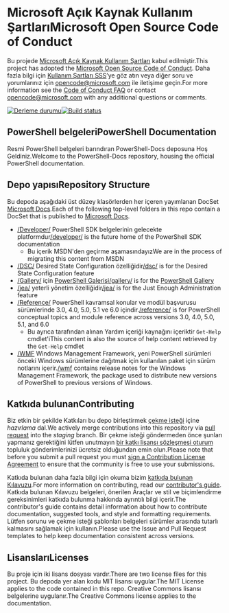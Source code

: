 # <a name="microsoft-open-source-code-of-conduct"></a><span data-ttu-id="3a4f9-101">Microsoft Açık Kaynak Kullanım Şartları</span><span class="sxs-lookup"><span data-stu-id="3a4f9-101">Microsoft Open Source Code of Conduct</span></span>

<span data-ttu-id="3a4f9-102">Bu projede [Microsoft Açık Kaynak Kullanım Şartları](https://opensource.microsoft.com/codeofconduct/) kabul edilmiştir.</span><span class="sxs-lookup"><span data-stu-id="3a4f9-102">This project has adopted the [Microsoft Open Source Code of Conduct](https://opensource.microsoft.com/codeofconduct/).</span></span>
<span data-ttu-id="3a4f9-103">Daha fazla bilgi için [Kullanım Şartları SSS](https://opensource.microsoft.com/codeofconduct/faq/)’ye göz atın veya diğer soru ve yorumlarınız için [opencode@microsoft.com](mailto:opencode@microsoft.com) ile iletişime geçin.</span><span class="sxs-lookup"><span data-stu-id="3a4f9-103">For more information see the [Code of Conduct FAQ](https://opensource.microsoft.com/codeofconduct/faq/) or contact [opencode@microsoft.com](mailto:opencode@microsoft.com) with any additional questions or comments.</span></span>

<span data-ttu-id="3a4f9-104">[![Derleme durumu](https://ci.appveyor.com/api/projects/status/onshefxnc4g4pv87/branch/staging?svg=true)](https://ci.appveyor.com/project/PowerShell/powershell-docs/branch/staging)</span><span class="sxs-lookup"><span data-stu-id="3a4f9-104">[![Build status](https://ci.appveyor.com/api/projects/status/onshefxnc4g4pv87/branch/staging?svg=true)](https://ci.appveyor.com/project/PowerShell/powershell-docs/branch/staging)</span></span>

## <a name="powershell-documentation"></a><span data-ttu-id="3a4f9-105">PowerShell belgeleri</span><span class="sxs-lookup"><span data-stu-id="3a4f9-105">PowerShell Documentation</span></span>

<span data-ttu-id="3a4f9-106">Resmi PowerShell belgeleri barındıran PowerShell-Docs deposuna Hoş Geldiniz.</span><span class="sxs-lookup"><span data-stu-id="3a4f9-106">Welcome to the PowerShell-Docs repository, housing the official PowerShell documentation.</span></span>

## <a name="repository-structure"></a><span data-ttu-id="3a4f9-107">Depo yapısı</span><span class="sxs-lookup"><span data-stu-id="3a4f9-107">Repository Structure</span></span>

<span data-ttu-id="3a4f9-108">Bu depoda aşağıdaki üst düzey klasörlerden her içeren yayımlanan DocSet [Microsoft Docs](https://docs.microsoft.com/powershell).</span><span class="sxs-lookup"><span data-stu-id="3a4f9-108">Each of the following top-level folders in this repo contain a DocSet that is published to [Microsoft Docs](https://docs.microsoft.com/powershell).</span></span>

- <span data-ttu-id="3a4f9-109">[/Developer/](https://docs.microsoft.com/powershell/developer/) PowerShell SDK belgelerinin gelecekte platformdur</span><span class="sxs-lookup"><span data-stu-id="3a4f9-109">[/developer/](https://docs.microsoft.com/powershell/developer/) is the future home of the PowerShell SDK documentation</span></span>
  - <span data-ttu-id="3a4f9-110">Bu içerik MSDN'den geçirme aşamasındayız</span><span class="sxs-lookup"><span data-stu-id="3a4f9-110">We are in the process of migrating this content from MSDN</span></span>
- <span data-ttu-id="3a4f9-111">[/DSC/](https://docs.microsoft.com/powershell/dsc/) Desired State Configuration özelliğidir</span><span class="sxs-lookup"><span data-stu-id="3a4f9-111">[/dsc/](https://docs.microsoft.com/powershell/dsc/) is for the Desired State Configuration feature</span></span>
- <span data-ttu-id="3a4f9-112">[/Gallery/](https://docs.microsoft.com/powershell/gallery) için [PowerShell Galerisi](https://www.powershellgallery.com/)</span><span class="sxs-lookup"><span data-stu-id="3a4f9-112">[/gallery/](https://docs.microsoft.com/powershell/gallery) is for the [PowerShell Gallery](https://www.powershellgallery.com/)</span></span>
- <span data-ttu-id="3a4f9-113">[/jea/](https://docs.microsoft.com/powershell/jea/) yeterli yönetim özelliğidir</span><span class="sxs-lookup"><span data-stu-id="3a4f9-113">[/jea/](https://docs.microsoft.com/powershell/jea/) is for the Just Enough Administration feature</span></span>
- <span data-ttu-id="3a4f9-114">[/Reference/](https://docs.microsoft.com/powershell/scripting/) PowerShell kavramsal konular ve modül başvurusu sürümlerinde 3.0, 4.0, 5.0, 5.1 ve 6.0 içindir.</span><span class="sxs-lookup"><span data-stu-id="3a4f9-114">[/reference/](https://docs.microsoft.com/powershell/scripting/) is for PowerShell conceptual topics and module reference across versions 3.0, 4.0, 5.0, 5.1, and 6.0</span></span>
  - <span data-ttu-id="3a4f9-115">Bu ayrıca tarafından alınan Yardım içeriği kaynağını içeriktir `Get-Help` cmdlet'i</span><span class="sxs-lookup"><span data-stu-id="3a4f9-115">This content is also the source of help content retrieved by the `Get-Help` cmdlet</span></span>
- <span data-ttu-id="3a4f9-116">[/WMF](https://docs.microsoft.com/powershell/wmf/readme) Windows Management Framework, yeni PowerShell sürümleri önceki Windows sürümlerine dağıtmak için kullanılan paket için sürüm notlarını içerir.</span><span class="sxs-lookup"><span data-stu-id="3a4f9-116">[/wmf](https://docs.microsoft.com/powershell/wmf/readme) contains release notes for the Windows Management Framework, the package used to distribute new versions of PowerShell to previous versions of Windows.</span></span>

## <a name="contributing"></a><span data-ttu-id="3a4f9-117">Katkıda bulunan</span><span class="sxs-lookup"><span data-stu-id="3a4f9-117">Contributing</span></span>

<span data-ttu-id="3a4f9-118">Biz etkin bir şekilde Katkıları bu depo birleştirmek [çekme isteği](https://help.github.com/articles/using-pull-requests/) içine *hazırlama* dal.</span><span class="sxs-lookup"><span data-stu-id="3a4f9-118">We actively merge contributions into this repository via [pull request](https://help.github.com/articles/using-pull-requests/) into the *staging* branch.</span></span>
<span data-ttu-id="3a4f9-119">Bir çekme isteği göndermeden önce şunları yapmanız gerektiğini lütfen unutmayın [bir katkı lisansı sözleşmesi oturum](https://cla.microsoft.com/) topluluk gönderimlerinizi ücretsiz olduğundan emin olun.</span><span class="sxs-lookup"><span data-stu-id="3a4f9-119">Please note that before you submit a pull request you must [sign a Contribution License Agreement](https://cla.microsoft.com/) to ensure that the community is free to use your submissions.</span></span>

<span data-ttu-id="3a4f9-120">Katkıda bulunan daha fazla bilgi için okuma bizim [katkıda bulunan Kılavuzu](CONTRIBUTING.md).</span><span class="sxs-lookup"><span data-stu-id="3a4f9-120">For more information on contributing, read our [contributor's guide](CONTRIBUTING.md).</span></span>
<span data-ttu-id="3a4f9-121">Katkıda bulunan Kılavuzu belgeleri, önerilen Araçlar ve stil ve biçimlendirme gereksinimleri katkıda bulunma hakkında ayrıntılı bilgi içerir.</span><span class="sxs-lookup"><span data-stu-id="3a4f9-121">The contributor's guide contains detail information about how to contribute documentation, suggested tools, and style and formatting requirements.</span></span>
<span data-ttu-id="3a4f9-122">Lütfen sorunu ve çekme isteği şablonları belgeleri sürümler arasında tutarlı kalmasını sağlamak için kullanın.</span><span class="sxs-lookup"><span data-stu-id="3a4f9-122">Please use the Issue and Pull Request templates to help keep documentation consistent across versions.</span></span>

## <a name="licenses"></a><span data-ttu-id="3a4f9-123">Lisansları</span><span class="sxs-lookup"><span data-stu-id="3a4f9-123">Licenses</span></span>

<span data-ttu-id="3a4f9-124">Bu proje için iki lisans dosyası vardır.</span><span class="sxs-lookup"><span data-stu-id="3a4f9-124">There are two license files for this project.</span></span>
<span data-ttu-id="3a4f9-125">Bu depoda yer alan kodu MIT lisansı uygular.</span><span class="sxs-lookup"><span data-stu-id="3a4f9-125">The MIT License applies to the code contained in this repo.</span></span>
<span data-ttu-id="3a4f9-126">Creative Commons lisansı belgelerine uygulanır.</span><span class="sxs-lookup"><span data-stu-id="3a4f9-126">The Creative Commons license applies to the documentation.</span></span>
